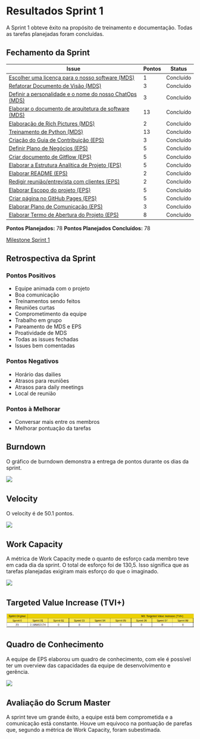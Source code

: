 # Resultados Sprint 1

A Sprint 1 obteve êxito na propósito de treinamento e documentação. Todas as tarefas planejadas foram concluídas.

## Fechamento da Sprint

| Issue | Pontos | Status |
| ----- | ------ | ------ |
| [Escolher uma licença para o nosso software (MDS)](https://github.com/fga-eps-mds/2019.1-Grupo-3/issues/18) | 1 | Concluído |
| [Refatorar Documento de Visão (MDS)](https://github.com/fga-eps-mds/2019.1-Grupo-3/issues/16) | 3 | Concluído |
| [Definir a personalidade e o nome do nosso ChatOps (MDS)](https://github.com/fga-eps-mds/2019.1-Grupo-3/issues/17) | 3 | Concluído |
| [Elaborar o documento de arquitetura de software (MDS)](https://github.com/fga-eps-mds/2019.1-Grupo-3/issues/15) | 13 | Concluído |
| [Elaboração de Rich Pictures (MDS)](https://github.com/fga-eps-mds/2019.1-Grupo-3/issues/19) | 2 | Concluído |
| [Treinamento de Python (MDS)](https://github.com/fga-eps-mds/2019.1-Grupo-3/issues/10) | 13 | Concluído |
| [Criação do Guia de Contribuição (EPS)](https://github.com/fga-eps-mds/2019.1-Grupo-3/issues/13) | 3 | Concluído |
| [Definir Plano de Negócios (EPS)](https://github.com/fga-eps-mds/2019.1-Grupo-3/issues/20) | 5 | Concluído |
| [Criar documento de Gitflow (EPS)](https://github.com/fga-eps-mds/2019.1-Grupo-3/issues/21) | 5 | Concluído |
| [Elaborar a Estrutura Analítica de Projeto (EPS)](https://github.com/fga-eps-mds/2019.1-Grupo-3/issues/22) | 5 | Concluído |
| [Elaborar README (EPS)](https://github.com/fga-eps-mds/2019.1-Grupo-3/issues/23) | 2 | Concluído |
| [Redigir reunião/entrevista com clientes (EPS)](https://github.com/fga-eps-mds/2019.1-Grupo-3/issues/24) | 2 | Concluído |
| [Elaborar Escopo do projeto (EPS)](https://github.com/fga-eps-mds/2019.1-Grupo-3/issues/25) | 5 | Concluído |
| [Criar página no GitHub Pages (EPS)](https://github.com/fga-eps-mds/2019.1-Grupo-3/issues/26) | 5 | Concluído |
| [Elaborar Plano de Comunicação (EPS)](https://github.com/fga-eps-mds/2019.1-Grupo-3/issues/27) | 3 | Concluído |
| [Elaborar Termo de Abertura do Projeto (EPS)](https://github.com/fga-eps-mds/2019.1-Grupo-3/issues/30) | 8 | Concluído |
__Pontos Planejados:__ 78
__Pontos Planejados Concluídos:__ 78

[Milestone Sprint 1](https://github.com/fga-eps-mds/2019.1-Grupo-3/milestone/1)

## Retrospectiva da Sprint

### Pontos Positivos
* Equipe animada com o projeto
* Boa comunicação
* Treinamentos sendo feitos
* Reuniões curtas
* Comprometimento da equipe
* Trabalho em grupo
* Pareamento de MDS e EPS
* Proatividade de MDS
* Todas as issues fechadas
* Issues bem comentadas

### Pontos Negativos
* Horário das dailies
* Atrasos para reuniões
* Atrasos para daily meetings
* Local de reunião

### Pontos à Melhorar
* Conversar mais entre os membros
* Melhorar pontuação da tarefas

## Burndown

O gráfico de burndown demonstra a entrega de pontos durante os dias da sprint. 

![](../img/sprints/sprint1/burndown_sprint1.png)

## Velocity
O velocity é de 50.1 pontos.

![](../img/sprints/sprint1/velocity_sprint1.png)

## Work Capacity

A métrica de Work Capacity mede o quanto de esforço cada membro teve em cada dia da sprint. O total de esforço foi de 130,5. Isso significa que as tarefas planejadas exigiram mais esforço do que o imaginado.

![](../img/sprints/sprint1/work_capacity_sprint1.png)


## Targeted Value Increase (TVI+)

![](/docs/img/sprints/sprint1/tvi_sprint1.png)

## Quadro de Conhecimento

A equipe de EPS elaborou um quadro de conhecimento, com ele é possível ter um overview das capacidades da equipe de desenvolvimento e gerência. 

![](../img/sprints/sprint1/quadro_de_conhecimentos_sprint1.png)

## Avaliação do Scrum Master

A sprint teve um grande êxito, a equipe está bem comprometida e a comunicação está constante. Houve um equivoco na pontuação de parefas que, segundo a métrica de Work Capacity, foram subestimada.  
